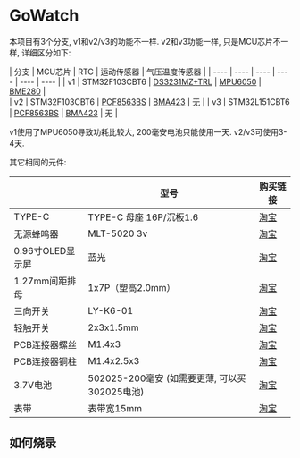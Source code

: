 # GoWatch
本项目有3个分支, v1和v2/v3的功能不一样. v2和v3功能一样, 只是MCU芯片不一样, 详细区分如下:

| 分支 | MCU芯片 | RTC | 运动传感器 | 气压温度传感器 |
| ---- | ---- | ---- | ---- | ---- | ---- |
| v1 | STM32F103CBT6 | [DS3231MZ+TRL](https://item.taobao.com/item.htm?id=784371508620)
 | [MPU6050](https://detail.tmall.com/item.htm?id=598555471828&skuId=5780956225523) | [BME280](https://item.taobao.com/item.htm?id=641115619117) |  
| v2 | STM32F103CBT6 | [PCF8563BS](https://item.taobao.com/item.htm?id=756706038432&spm=tbpc.boughtlist.suborder_itemtitle.1.42092e8d5rsiuO) | [BMA423](https://item.taobao.com/item.htm?_u=nfl2f5gc82f&id=585190973333&sku_properties=-1%3A-1&spm=a1z09.2.0.0.54c72e8dzYZERC) | 无 |
| v3 | STM32L151CBT6 | [PCF8563BS](https://item.taobao.com/item.htm?id=756706038432&spm=tbpc.boughtlist.suborder_itemtitle.1.42092e8d5rsiuO) | [BMA423](https://item.taobao.com/item.htm?_u=nfl2f5gc82f&id=585190973333&sku_properties=-1%3A-1&spm=a1z09.2.0.0.54c72e8dzYZERC) | 无 |

v1使用了MPU6050导致功耗比较大, 200毫安电池只能使用一天. v2/v3可使用3-4天.

其它相同的元件:

|      | 型号      | 购买链接      |
|------------|------------|------------|
| TYPE-C   | TYPE-C 母座 16P/沉板1.6     |    [淘宝](https://item.taobao.com/item.htm?id=847085611169&spm=tbpc.boughtlist.suborder_itemtitle.1.42092e8d5rsiuO)   |
| 无源蜂鸣器 | MLT-5020 3v | [淘宝](https://item.taobao.com/item.htm?id=904963885727&spm=tbpc.boughtlist.suborder_itemtitle.1.42092e8d5rsiuO) |
| 0.96寸OLED显示屏 | 蓝光 | [淘宝](https://item.taobao.com/item.htm?id=771751339592&skuId=5457594059803&spm=tbpc.boughtlist.suborder_itemtitle.1.42092e8d5rsiuO) |
| 1.27mm间距排母 | 1x7P（塑高2.0mm）| [淘宝](https://item.taobao.com/item.htm?_u=nfl2f5gee9e&id=533845762209&skuId=3898422332914&spm=a1z09.2.0.0.54c72e8dzYZERC) |
| 三向开关 | LY-K6-01 | [淘宝](https://item.taobao.com/item.htm?_u=nfl2f5g573c&id=607224934874&spm=a1z09.2.0.0.54c72e8dzYZERC) |
| 轻触开关 | 2x3x1.5mm | [淘宝](https://item.taobao.com/item.htm?_u=nfl2f5g09ac&id=852427078276&spm=a1z09.2.0.0.54c72e8dzYZERC) |
|PCB连接器螺丝| M1.4x3 | [淘宝](https://detail.tmall.com/item.htm?_u=nfl2f5gd49f&id=671590959819&skuId=5199969587667&spm=a1z09.2.0.0.54c72e8dzYZERC) |
|PCB连接器铜柱| M1.4x2.5x3 | [淘宝](https://item.taobao.com/item.htm?_u=nfl2f5g9475&id=809151694062&spm=a1z09.2.0.0.54c72e8dzYZERC) |
|3.7V电池| 502025-200毫安 (如需要更薄, 可以买302025电池) | [淘宝](https://item.taobao.com/item.htm?id=784361648217&spm=tbpc.boughtlist.suborder_itemtitle.1.42092e8d5rsiuO)|
|表带|表带宽15mm|[淘宝](https://item.taobao.com/item.htm?id=872619805915&spm=tbpc.boughtlist.suborder_itemtitle.1.42092e8d5rsiuO)|

## 如何烧录
